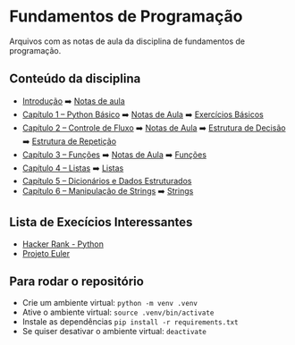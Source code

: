 # Fundamentos de Programação

Arquivos com as notas de aula da disciplina de fundamentos de programação.

## Conteúdo da disciplina

- [Introdução](https://automatetheboringstuff.com/2e/chapter0/) ➡️ [Notas de aula](notas_de_aula/introdução/introdução.md)
- [Capítulo 1 – Python Básico](https://automatetheboringstuff.com/2e/chapter1/) ➡️ [Notas de Aula](notas_de_aula/básico/básico.md) ➡️ [Exercícios Básicos](https://wiki.python.org.br/EstruturaSequencial)
- [Capítulo 2 – Controle de Fluxo](https://automatetheboringstuff.com/2e/chapter2/) ➡️ [Notas de Aula](notas_de_aula/fluxo/controle_de_fluxo.md) ➡️ [Estrutura de Decisão](https://wiki.python.org.br/EstruturaDeDecisao) ➡️ [Estrutura de Repetição](https://wiki.python.org.br/EstruturaDeRepeticao)
- [Capítulo 3 – Funções](https://automatetheboringstuff.com/2e/chapter3/) ➡️ [Notas de Aula](notas_de_aula/funções/funções.md) ➡️ [Funções](https://wiki.python.org.br/ExerciciosFuncoes)
- [Capítulo 4 – Listas](https://automatetheboringstuff.com/2e/chapter4/) ➡️ [Listas](https://wiki.python.org.br/ExerciciosListas)
- [Capítulo 5 – Dicionários e Dados Estruturados](https://automatetheboringstuff.com/2e/chapter5/)
- [Capítulo 6 – Manipulação de Strings](https://automatetheboringstuff.com/2e/chapter6/) ➡️ [Strings](https://wiki.python.org.br/EstruturaSequencial)

## Lista de Execícios Interessantes

- [Hacker Rank - Python](https://www.hackerrank.com/domains/python)
- [Projeto Euler](https://projecteuler.net/)

## Para rodar o repositório

- Crie um ambiente virtual: `python -m venv .venv`
- Ative o ambiente virtual: `source .venv/bin/activate`
- Instale as dependências `pip install -r requirements.txt`
- Se quiser desativar o ambiente virtual: `deactivate`

